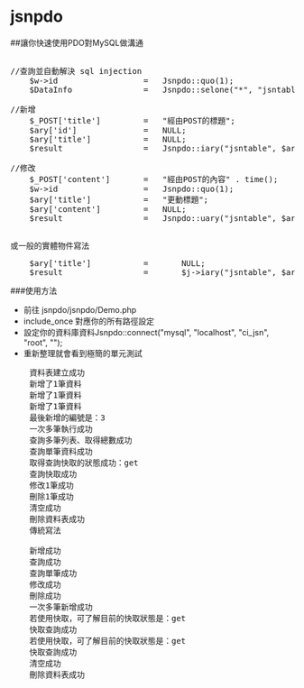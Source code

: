 jsnpdo
======

##讓你快速使用PDO對MySQL做溝通

<pre>

//查詢並自動解決 sql injection
    $w->id 					=	Jsnpdo::quo(1);
    $DataInfo 				=	Jsnpdo::selone("*", "jsntable", "where id = $w->id");

//新增
    $_POST['title'] 	    =	"經由POST的標題";
    $ary['id']				=	NULL;
    $ary['title']			=	NULL;
    $result 			  	=	Jsnpdo::iary("jsntable", $ary, "POST");

//修改
    $_POST['content'] 		=	"經由POST的內容" . time();
    $w->id 					=	Jsnpdo::quo(1);
    $ary['title'] 			=	"更動標題";
    $ary['content']			=	NULL;
    $result 				=	Jsnpdo::uary("jsntable", $ary, "where id = $w->id", "POST");
	
</pre>

或一般的實體物件寫法
<pre>
    $ary['title']			=		NULL;
    $result 				=		$j->iary("jsntable", $ary, "POST");
</pre>

###使用方法

- 前往 jsnpdo/jsnpdo/Demo.php 
- include_once 對應你的所有路徑設定
- 設定你的資料庫資料Jsnpdo::connect("mysql", "localhost", "ci_jsn", "root", "");
- 重新整理就會看到極簡的單元測試

<pre>
    資料表建立成功
    新增了1筆資料
    新增了1筆資料
    新增了1筆資料
    最後新增的編號是：3
    一次多筆執行成功
    查詢多筆列表、取得總數成功 
    查詢單筆資料成功 
    取得查詢快取的狀態成功：get
    查詢快取成功 
    修改1筆成功 
    刪除1筆成功 
    清空成功 
    刪除資料表成功
    傳統寫法
    
    新增成功 
    查詢成功
    查詢單筆成功
    修改成功 
    刪除成功 
    一次多筆新增成功
    若使用快取，可了解目前的快取狀態是：get
    快取查詢成功
    若使用快取，可了解目前的快取狀態是：get
    快取查詢成功
    清空成功
    刪除資料表成功
</pre>
